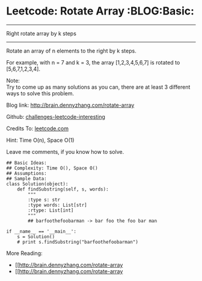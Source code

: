 # Leetcode: Rotate Array     :BLOG:Basic:


---

Right rotate array by k steps  

---

Rotate an array of n elements to the right by k steps.  

For example, with n = 7 and k = 3, the array [1,2,3,4,5,6,7] is rotated to [5,6,7,1,2,3,4].  

Note:  
Try to come up as many solutions as you can, there are at least 3 different ways to solve this problem.  

Blog link: <http://brain.dennyzhang.com/rotate-array>  

Github: [challenges-leetcode-interesting](https://github.com/DennyZhang/challenges-leetcode-interesting/tree/master/rotate-array)  

Credits To: [leetcode.com](https://leetcode.com/problems/rotate-array/description)  

Hint: Time O(n), Space O(1)  

Leave me comments, if you know how to solve.  

    ## Basic Ideas:
    ## Complexity: Time O(), Space O()
    ## Assumptions:
    ## Sample Data:
    class Solution(object):
        def findSubstring(self, s, words):
            """
            :type s: str
            :type words: List[str]
            :rtype: List[int]
            """
            ## barfoothefoobarman -> bar foo the foo bar man
    
    if __name__ == '__main__':
        s = Solution()
        # print s.findSubstring("barfoothefoobarman")

More Reading:  
-   [[<http://brain.dennyzhang.com/rotate-array>
-   [[<http://brain.dennyzhang.com/rotate-array>